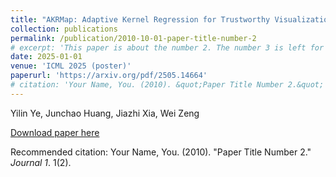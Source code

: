 ```yaml
---
title: "AKRMap: Adaptive Kernel Regression for Trustworthy Visualization of Cross-Modal Embeddings"
collection: publications
permalink: /publication/2010-10-01-paper-title-number-2
# excerpt: 'This paper is about the number 2. The number 3 is left for future work.'
date: 2025-01-01
venue: 'ICML 2025 (poster)'
paperurl: 'https://arxiv.org/pdf/2505.14664'
# citation: 'Your Name, You. (2010). &quot;Paper Title Number 2.&quot; <i>Journal 1</i>. 1(2).'
---
```

Yilin Ye, Junchao Huang, Jiazhi Xia, Wei Zeng

[Download paper here](https://arxiv.org/pdf/2505.14664)

Recommended citation: Your Name, You. (2010). "Paper Title Number 2." <i>Journal 1</i>. 1(2). 